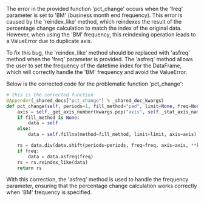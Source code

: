 The error in the provided function 'pct_change' occurs when the 'freq' parameter is set to 'BM' (business month end frequency). This error is caused by the 'reindex_like' method, which reindexes the result of the percentage change calculation to match the index of the original data. However, when using the 'BM' frequency, this reindexing operation leads to a ValueError due to duplicate axis.

To fix this bug, the 'reindex_like' method should be replaced with 'asfreq' method when the 'freq' parameter is provided. The 'asfreq' method allows the user to set the frequency of the datetime index for the DataFrame, which will correctly handle the 'BM' frequency and avoid the ValueError.

Below is the corrected code for the problematic function 'pct_change':

```python
# this is the corrected function
@Appender(_shared_docs["pct_change"] % _shared_doc_kwargs)
def pct_change(self, periods=1, fill_method="pad", limit=None, freq=None, **kwargs):
    axis = self._get_axis_number(kwargs.pop("axis", self._stat_axis_name))
    if fill_method is None:
        data = self
    else:
        data = self.fillna(method=fill_method, limit=limit, axis=axis)

    rs = data.div(data.shift(periods=periods, freq=freq, axis=axis, **kwargs)) - 1
    if freq:
        data = data.asfreq(freq)
    rs = rs.reindex_like(data)
    return rs
```

With this correction, the 'asfreq' method is used to handle the frequency parameter, ensuring that the percentage change calculation works correctly when 'BM' frequency is specified.